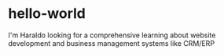 # hello-world
I'm Haraldo 
looking for a comprehensive learning about website development and business management systems like CRM/ERP
